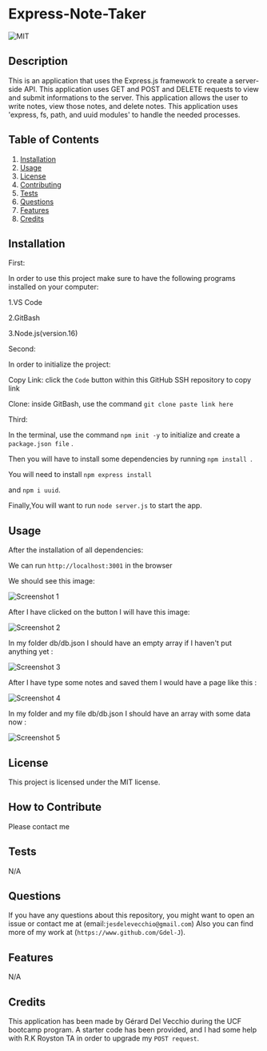 # Express-Note-Taker

![MIT](https://img.shields.io/badge/license-MIT-green)


## Description

This is an application that uses the Express.js framework to create a server-side API. This application uses GET and POST and DELETE requests to view and submit informations to the server.
This application allows the user to write notes, view those notes, and delete notes.
This application uses 'express, fs, path, and uuid modules' to handle the needed processes.


## Table of Contents 


 
  1. [Installation](#installation)
  2. [Usage](#usage)
  3. [License](#license)
  4. [Contributing](#contributing)
  5. [Tests](#tests)
  6. [Questions](#questions)
  7. [Features](#features)
  8. [Credits](#credits)

## Installation


First:

In order to use this project make sure to have the following programs installed on your computer:

1.VS Code

2.GitBash

3.Node.js(version.16)


Second:

In order to initialize the project:

Copy Link: click the `Code` button within this GitHub SSH repository to copy link

Clone: inside GitBash, use the command `git clone paste link here`




Third: 

In the terminal, use the command `npm init -y` to initialize and create a `package.json file` .

Then you will have to install some dependencies by running `npm install `.

You will need to install `npm express install` 

and `npm i uuid`.


Finally,You will want to run `node server.js` to start the app.




## Usage

After the installation of all dependencies:

We can run `http://localhost:3001` in the browser

We should see this image:

![Screenshot 1](https://user-images.githubusercontent.com/120201085/236970090-6e2c47d3-1e9a-446f-8a25-83bc305466bc.png)


 After  I have clicked on the button  I will have this  image:

![Screenshot 2](https://user-images.githubusercontent.com/120201085/236970122-ab11dcb6-5d93-4bca-91d6-d6dc3dc41ef7.png)



In my folder db/db.json I should have an empty array if I haven't put anything  yet :

![Screenshot 3](https://user-images.githubusercontent.com/120201085/236970133-41759363-f6aa-4f5c-871c-9cae00d3ad49.png)



After I have type some notes and saved them  I would have a page like this : 


![Screenshot 4](https://user-images.githubusercontent.com/120201085/236970142-0f645511-903a-46dc-8042-ac02d21b5d74.png)



In my folder  and my file db/db.json I should have an array with some data now :


![Screenshot 5](https://user-images.githubusercontent.com/120201085/236970152-a989b061-f06c-4ff3-a3c4-5e04da4e0c31.png)



## License

This project is licensed under the MIT license.

## How to Contribute

Please contact me

## Tests

N/A

## Questions

If you have any questions about this repository, you might want to open an issue or contact me  at (email:`jesdelevecchio@gmail.com`)
Also you can find more of my work at (`https://www.github.com/Gdel-J`).

## Features

N/A


## Credits

This application has been made by Gérard Del Vecchio during the UCF bootcamp program. A starter code has been provided, and I had some help with R.K Royston TA in order to upgrade my `POST request`.
